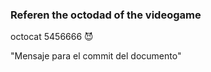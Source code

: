
### Referen the octodad of the videogame
octocat 5456666 😈














"Mensaje para el commit del documento"

